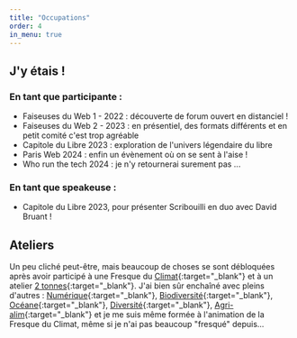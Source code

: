 ```yaml
---
title: "Occupations"
order: 4
in_menu: true
---
```

## J'y étais !

### En tant que participante :
- Faiseuses du Web 1 - 2022 : découverte de forum ouvert en distanciel !
- Faiseuses du Web 2 - 2023 : en présentiel, des formats différents et en petit comité c'est trop agréable
- Capitole du Libre 2023 : exploration de l'univers légendaire du libre
- Paris Web 2024 : enfin un évènement où on se sent à l'aise !
- Who run the tech 2024 : je n'y retournerai surement pas ...

### En tant que speakeuse :
- Capitole du Libre 2023, pour présenter Scribouilli en duo avec David Bruant ! 
  
  
  
## Ateliers
Un peu cliché peut-être, mais beaucoup de choses se sont débloquées après avoir participé à une Fresque du [Climat](https://fresqueduclimat.org/){:target="_blank"} et à un atelier [2 tonnes](https://www.2tonnes.org/){:target="_blank"}. J'ai bien sûr enchaîné avec pleins d'autres : [Numérique](https://www.fresquedunumerique.org/){:target="_blank"}, [Biodiversité](https://www.fresquedelabiodiversite.org/){:target="_blank"}, [Océane](https://fresqueoceane.com/){:target="_blank"}, [Diversité](https://fresquedeladiversite.org/){:target="_blank"}, [Agri-alim](https://fresqueagrialim.org/){:target="_blank"} et je me suis même formée à l'animation de la Fresque du Climat, même si je n'ai pas beaucoup "fresqué" depuis... 